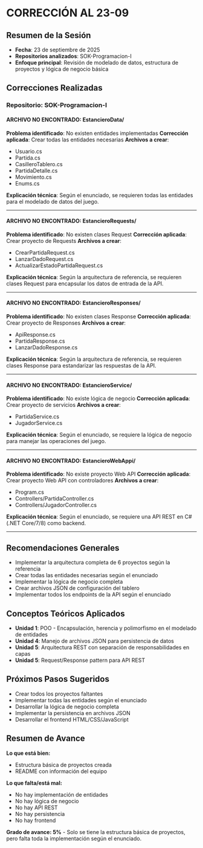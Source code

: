 # CORRECCIÓN AL 23-09

## Resumen de la Sesión
- **Fecha**: 23 de septiembre de 2025
- **Repositorios analizados**: SOK-Programacion-I
- **Enfoque principal**: Revisión de modelado de datos, estructura de proyectos y lógica de negocio básica

## Correcciones Realizadas

### Repositorio: SOK-Programacion-I

#### ARCHIVO NO ENCONTRADO: EstancieroData/
**Problema identificado**: No existen entidades implementadas
**Corrección aplicada**: Crear todas las entidades necesarias
**Archivos a crear**:
- Usuario.cs
- Partida.cs
- CasilleroTablero.cs
- PartidaDetalle.cs
- Movimiento.cs
- Enums.cs

**Explicación técnica**: Según el enunciado, se requieren todas las entidades para el modelado de datos del juego.

---

#### ARCHIVO NO ENCONTRADO: EstancieroRequests/
**Problema identificado**: No existen clases Request
**Corrección aplicada**: Crear proyecto de Requests
**Archivos a crear**:
- CrearPartidaRequest.cs
- LanzarDadoRequest.cs
- ActualizarEstadoPartidaRequest.cs

**Explicación técnica**: Según la arquitectura de referencia, se requieren clases Request para encapsular los datos de entrada de la API.

---

#### ARCHIVO NO ENCONTRADO: EstancieroResponses/
**Problema identificado**: No existen clases Response
**Corrección aplicada**: Crear proyecto de Responses
**Archivos a crear**:
- ApiResponse.cs
- PartidaResponse.cs
- LanzarDadoResponse.cs

**Explicación técnica**: Según la arquitectura de referencia, se requieren clases Response para estandarizar las respuestas de la API.

---

#### ARCHIVO NO ENCONTRADO: EstancieroService/
**Problema identificado**: No existe lógica de negocio
**Corrección aplicada**: Crear proyecto de servicios
**Archivos a crear**:
- PartidaService.cs
- JugadorService.cs

**Explicación técnica**: Según el enunciado, se requiere la lógica de negocio para manejar las operaciones del juego.

---

#### ARCHIVO NO ENCONTRADO: EstancieroWebAppi/
**Problema identificado**: No existe proyecto Web API
**Corrección aplicada**: Crear proyecto Web API con controladores
**Archivos a crear**:
- Program.cs
- Controllers/PartidaController.cs
- Controllers/JugadorController.cs

**Explicación técnica**: Según el enunciado, se requiere una API REST en C# (.NET Core/7/8) como backend.

---

## Recomendaciones Generales
- Implementar la arquitectura completa de 6 proyectos según la referencia
- Crear todas las entidades necesarias según el enunciado
- Implementar la lógica de negocio completa
- Crear archivos JSON de configuración del tablero
- Implementar todos los endpoints de la API según el enunciado

## Conceptos Teóricos Aplicados
- **Unidad 1**: POO - Encapsulación, herencia y polimorfismo en el modelado de entidades
- **Unidad 4**: Manejo de archivos JSON para persistencia de datos
- **Unidad 5**: Arquitectura REST con separación de responsabilidades en capas
- **Unidad 5**: Request/Response pattern para API REST

## Próximos Pasos Sugeridos
- Crear todos los proyectos faltantes
- Implementar todas las entidades según el enunciado
- Desarrollar la lógica de negocio completa
- Implementar la persistencia en archivos JSON
- Desarrollar el frontend HTML/CSS/JavaScript

## Resumen de Avance
**Lo que está bien:**
- Estructura básica de proyectos creada
- README con información del equipo

**Lo que falta/está mal:**
- No hay implementación de entidades
- No hay lógica de negocio
- No hay API REST
- No hay persistencia
- No hay frontend

**Grado de avance: 5%** - Solo se tiene la estructura básica de proyectos, pero falta toda la implementación según el enunciado.
